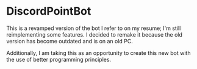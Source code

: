 # DiscordPointBot

This is a revamped version of the bot I refer to on my resume; I'm still reimplementing some features. I decided to remake it because the old version has become outdated and is on an old PC. 

Additionally, I am taking this as an opportunity to create this new bot with the use of better programming principles.
